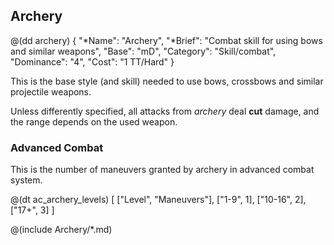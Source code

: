 ## Archery

@(dd archery)
{ 
  "*Name": "Archery",
  "*Brief": "Combat skill for using bows and similar weapons",
  "Base": "mD",
  "Category": "Skill/combat",
  "Dominance": "4",
  "Cost": "1 TT/Hard"
}

This is the base style (and skill) needed to use bows, crossbows and similar projectile
weapons.

Unless differently specified, all attacks from *archery* deal __cut__ damage,
and the range depends on the used weapon.

### Advanced Combat 

This is the number of maneuvers granted by archery in advanced combat system.

@(dt ac_archery_levels)
[
   ["Level", "Maneuvers"],
   ["1-9", 1],
   ["10-16", 2],
   ["17+", 3]
]

@(include Archery/*.md)
